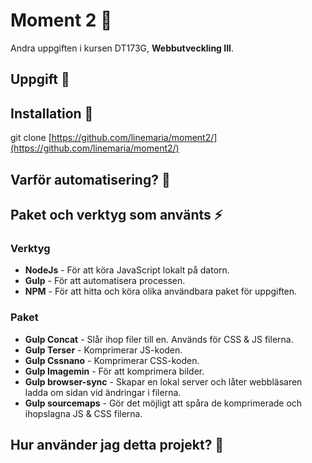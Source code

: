 # Moment 2 🌻
Andra uppgiften i kursen DT173G, **Webbutveckling III**. 
## Uppgift 🌱

## Installation 🌟
git clone [https://github.com/linemaria/moment2/](https://github.com/linemaria/moment2/)

## Varför automatisering? 💫

## Paket och verktyg som använts ⚡️

### Verktyg
- **NodeJs** - För att köra JavaScript lokalt på datorn.
- **Gulp** - För att automatisera processen.
- **NPM** - För att hitta och köra olika användbara paket för uppgiften.

### Paket
- **Gulp Concat** - Slår ihop filer till en. Används för CSS & JS filerna.
- **Gulp Terser** - Komprimerar JS-koden.
- **Gulp Cssnano** - Komprimerar CSS-koden.
- **Gulp Imagemin** - För att komprimera bilder.
- **Gulp browser-sync** - Skapar en lokal server och låter webbläsaren ladda om sidan vid ändringar i filerna.
- **Gulp sourcemaps** - Gör det möjligt att spåra de komprimerade och ihopslagna JS & CSS filerna.

## Hur använder jag detta projekt? 🌿
